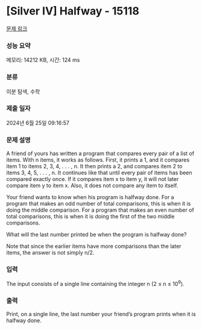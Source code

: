 # [Silver IV] Halfway - 15118 

[문제 링크](https://www.acmicpc.net/problem/15118) 

### 성능 요약

메모리: 14212 KB, 시간: 124 ms

### 분류

이분 탐색, 수학

### 제출 일자

2024년 6월 25일 09:16:57

### 문제 설명

<p>A friend of yours has written a program that compares every pair of a list of items. With n items, it works as follows. First, it prints a 1, and it compares item 1 to items 2, 3, 4, . . . , n. It then prints a 2, and compares item 2 to items 3, 4, 5, . . . , n. It continues like that until every pair of items has been compared exactly once. If it compares item x to item y, it will not later compare item y to item x. Also, it does not compare any item to itself.</p>

<p>Your friend wants to know when his program is halfway done. For a program that makes an odd number of total comparisons, this is when it is doing the middle comparison. For a program that makes an even number of total comparisons, this is when it is doing the first of the two middle comparisons.</p>

<p>What will the last number printed be when the program is halfway done?</p>

<p>Note that since the earlier items have more comparisons than the later items, the answer is not simply n/2.</p>

### 입력 

 <p>The input consists of a single line containing the integer n (2 ≤ n ≤ 10<sup>9</sup>).</p>

### 출력 

 <p>Print, on a single line, the last number your friend’s program prints when it is halfway done.</p>


